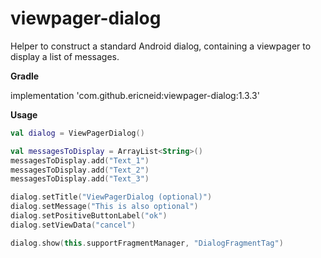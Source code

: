 <!--
SPDX-FileCopyrightText: 2021 Eric Neidhardt
SPDX-License-Identifier: CC-BY-4.0
-->
# viewpager-dialog

Helper to construct a standard Android dialog, containing a viewpager to display a list of messages.

**Gradle**

implementation 'com.github.ericneid:viewpager-dialog:1.3.3'

**Usage**
```kotlin
val dialog = ViewPagerDialog()

val messagesToDisplay = ArrayList<String>()
messagesToDisplay.add("Text_1")
messagesToDisplay.add("Text_2")
messagesToDisplay.add("Text_3")

dialog.setTitle("ViewPagerDialog (optional)")
dialog.setMessage("This is also optional")
dialog.setPositiveButtonLabel("ok")
dialog.setViewData("cancel")

dialog.show(this.supportFragmentManager, "DialogFragmentTag")
```